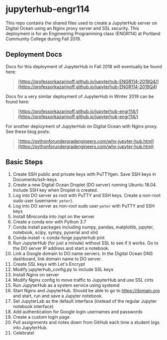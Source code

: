 # jupyterhub-engr114

This repo contains the shared files used to create a JupyterHub server on Digital Ocean using an Nginx proxy server and SSL security. This deployment is for an Engineering Programming class (ENGR114) at Portland Community College during Fall 2019.

## Deployment Docs

Docs for this deployment of JupyterHub in Fall 2018 will eventually be found here:

 > [https://professorkazarinoff.github.io/jupyterhub-ENGR114-2019Q4/](https://professorkazarinoff.github.io/jupyterhub-ENGR114-2019Q4)

Docs for a very similar deployment of JupyterHub in Winter 2019 can be found here:

 > [https://professorkazarinoff.github.io/jupyterhub-engr114/](https://professorkazarinoff.github.io/jupyterhub-engr114/)

For another deployment of JupyterHub on Digital Ocean with Nginx proxy. See these blog posts:

> [https://pythonforundergradengineers.com/why-jupyter-hub.html](https://pythonforundergradengineers.com/why-jupyter-hub.html)

## Basic Steps

1. Create SSH public and private keys with PuTTYgen. Save SSH keys in Documents/ssh-keys
2. Create a new Digital Ocean Droplet (DO server) running Ubuntu 18.04. Include SSH key when Droplet is created.
3. Log into DO server as root with PuTTY and SSH keys. Create a non-root sudo user (username: ```peter```).
4. Log into DO server as non-root sudo user ```peter``` with PuTTY and SSH keys
5. Install Miniconda into /opt on the server
6. Create a conda env with Python 3.7
7. Conda install packages including numpy, pandas, matplotlib, jupyter, notebook, scipy, sympy, pyserial and xlrd
8. Conda install -c conda-forge jupyterhub pint
9. Run JupyterHub (for just a minute) without SSL to see if it works. Go to the DO server IP address and start a notebook.
10. Link a Google domain to DO name servers. In the Digital Ocean DNS dashboard, link domain name to DO server.
11. Create SSL keys with Let's Encrypt
12. Modify jupyterhub_config.py to include SSL keys
13. Install Nginx on server
14. Modify Nginx config to move traffic to JupyterHub and use SSL cirts
15. Run JupyterHub as a system service using systemd
16. Start Nginx and JupyterHub. Should be able to go to https://domain.org and start, run and save a Jupyter notebook.
17. Set JupyterLab as the default interface (instead of the regular Jupyter notebook interface)
18. Add authentication for Google login usernames and passwords
19. Create a custom login page
20. Pull assignments and notes down from GitHub each time a student logs into JupyterHub.
21. Celebrate!

